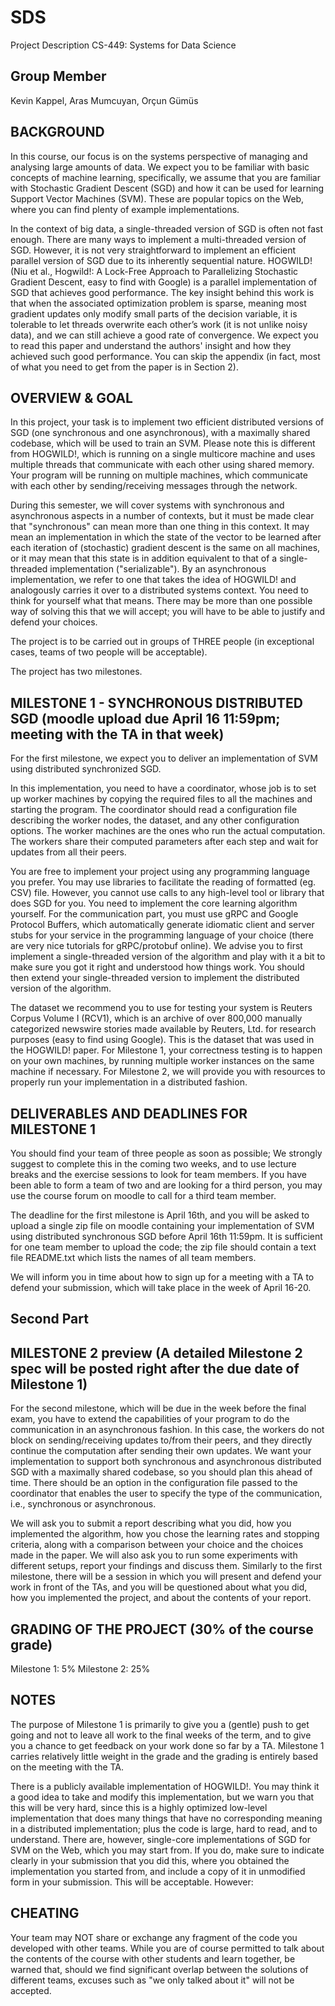# SDS

Project Description
CS-449: Systems for Data Science

## Group Member

Kevin Kappel,
Aras Mumcuyan,
Orçun Gümüs


## BACKGROUND

In this course, our focus is on the systems perspective of managing and analysing large amounts of data. We expect you to be familiar with basic concepts of machine learning, specifically, we assume that you are familiar with Stochastic Gradient Descent (SGD) and how it can be used for learning Support Vector Machines (SVM). These are popular topics on the Web, where you can find plenty of example implementations.

In the context of big data, a single-threaded version of SGD is often not fast enough. There are many ways to implement a multi-threaded version of SGD. However, it is not very straightforward to implement an efficient parallel version of SGD due to its inherently sequential nature. HOGWILD! (Niu et al., Hogwild!: A Lock-Free Approach to Parallelizing Stochastic Gradient Descent, easy to find with Google) is a parallel implementation of SGD that achieves good performance. The key insight behind this work is that when the associated optimization problem is sparse, meaning most gradient updates only modify small parts of the decision variable, it is tolerable to let threads overwrite each other’s work (it is not unlike noisy data), and we can still achieve a good rate of convergence. We expect you to read this paper and understand the authors' insight and how they achieved such good performance. You can skip the appendix (in fact, most of what you need to get from the paper is in Section 2).


## OVERVIEW & GOAL

In this project, your task is to implement two efficient distributed versions of SGD (one synchronous and one asynchronous), with a maximally shared codebase, which will be used to train an SVM. Please note this is different from HOGWILD!, which is running on a single multicore machine and uses multiple threads that communicate with each other using shared memory. Your program will be running on multiple machines, which communicate with each other by sending/receiving messages through the network.

During this semester, we will cover systems with synchronous and asynchronous aspects in a number of contexts, but it must be made clear that "synchronous" can mean more than one thing in this context. It may mean an implementation in which the state of the vector to be learned after each iteration of (stochastic) gradient descent is the same on all machines, or it may mean that this state is in addition equivalent to that of a single-threaded implementation ("serializable"). By an asynchronous implementation, we refer to one that takes the idea of HOGWILD! and analogously carries it over to a distributed systems context. You need to think for yourself what that means. There may be more than one possible way of solving this that we will accept; you will have to be able to justify and defend your choices.

The project is to be carried out in groups of THREE people (in exceptional cases, teams of two people will be acceptable).

The project has two milestones.


## MILESTONE 1 - SYNCHRONOUS DISTRIBUTED SGD (moodle upload due April 16 11:59pm; meeting with the TA in that week)

For the first milestone, we expect you to deliver an implementation of SVM using distributed synchronized SGD.

In this implementation, you need to have a coordinator, whose job is to set up worker machines by copying the required files to all the machines and starting the program. The coordinator should read a configuration file describing the worker nodes, the dataset, and any other configuration options. The worker machines are the ones who run the actual computation. The workers share their computed parameters after each step and wait for updates from all their peers.

You are free to implement your project using any programming language you prefer. You may use libraries to facilitate the reading of formatted (eg. CSV) file. However, you cannot use calls to any high-level tool or library that does SGD for you. You need to implement the core learning algorithm yourself. For the communication part, you must use gRPC and Google Protocol Buffers, which automatically generate idiomatic client and server stubs for your service in the programming language of your choice (there are very nice tutorials for gRPC/protobuf online). We advise you to first implement a single-threaded version of the algorithm and play with it a bit to make sure you got it right and understood how things work. You should then extend your single-threaded version to implement the distributed version of the algorithm.

The dataset we recommend you to use for testing your system is Reuters Corpus Volume I (RCV1), which is an archive of over 800,000 manually categorized newswire stories made available by Reuters, Ltd. for research purposes (easy to find using Google). This is the dataset that was used in the HOGWILD! paper. For Milestone 1, your correctness testing is to happen on your own machines, by running multiple worker instances on the same machine if necessary. For Milestone 2, we will provide you with resources to properly run your implementation in a distributed fashion.


## DELIVERABLES AND DEADLINES FOR MILESTONE 1

You should find your team of three people as soon as possible; We strongly suggest to complete this in the coming two weeks, and to use lecture breaks and the exercise sessions to look for team members. If you have been able to form a team of two and are looking for a third person, you may use the course forum on moodle to call for a third team member.

The deadline for the first milestone is April 16th, and you will be asked to upload a single zip file on moodle containing your implementation of SVM using distributed synchronous SGD before April 16th 11:59pm. It is sufficient for one team member to upload the code; the zip file should contain a text file README.txt which lists the names of all team members.

We will inform you in time about how to sign up for a meeting with a TA to defend your submission, which will take place in the week of April 16-20.




## Second Part



## MILESTONE 2 preview (A detailed Milestone 2 spec will be posted right after the due date of Milestone 1)

For the second milestone, which will be due in the week before the final exam, you have to extend the capabilities of your program to do the communication in an asynchronous fashion. In this case, the workers do not block on sending/receiving updates to/from their peers, and they directly continue the computation after sending their own updates. We want your implementation to support both synchronous and asynchronous distributed SGD with a maximally shared codebase, so you should plan this ahead of time. There should be an option in the configuration file passed to the coordinator that enables the user to specify the type of the communication, i.e., synchronous or asynchronous.

We will ask you to submit a report describing what you did, how you implemented the algorithm, how you chose the learning rates and stopping criteria, along with a comparison between your choice and the choices made in the paper. We will also ask you to run some experiments with different setups, report your findings and discuss them. Similarly to the first milestone, there will be a session in which you will present and defend your work in front of the TAs, and you will be questioned about what you did, how you implemented the project, and about the contents of your report.


## GRADING OF THE PROJECT (30% of the course grade)

Milestone 1:  5%
Milestone 2: 25%


## NOTES

The purpose of Milestone 1 is primarily to give you a (gentle) push to get going and not to leave all work to the final weeks of the term, and to give you a chance to get feedback on your work done so far by a TA. Milestone 1 carries relatively little weight in the grade and the grading is entirely based on the meeting with the TA.

There is a publicly available implementation of HOGWILD!. You may think it a good idea to take and modify this implementation, but we warn you that this will be very hard, since this is a highly optimized low-level implementation that does many things that have no corresponding meaning in a distributed implementation; plus the code is large, hard to read, and to understand. There are, however, single-core implementations of SGD for SVM on the Web, which you may start from. If you do, make sure to indicate clearly in your submission that you did this, where you obtained the implementation you started from, and include a copy of it in unmodified form in your submission. This will be acceptable. However:


## CHEATING

Your team may NOT share or exchange any fragment of the code you developed with other teams. While you are of course permitted to talk about the contents of the course with other students and learn together, be warned that, should we find significant overlap between the solutions of different teams, excuses such as "we only talked about it" will not be accepted.





